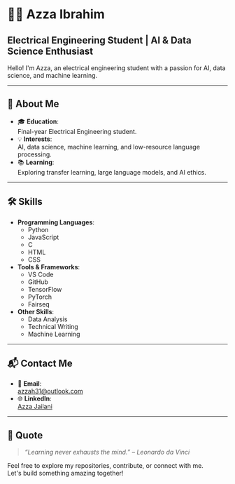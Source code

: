 # 👩‍💻 Azza Ibrahim  

## Electrical Engineering Student | AI & Data Science Enthusiast  

Hello! I'm Azza, an electrical engineering student with a passion for AI, data science, and machine learning.

---

## 🚀 About Me  

- 🎓 **Education**:  
  Final-year Electrical Engineering student.  
- 💡 **Interests**:  
  AI, data science, machine learning, and low-resource language processing.  
- 📚 **Learning**:  
  Exploring transfer learning, large language models, and AI ethics.  

---

## 🛠️ Skills  

- **Programming Languages**:  
  - Python  
  - JavaScript  
  - C  
  - HTML  
  - CSS  
- **Tools & Frameworks**:  
  - VS Code  
  - GitHub  
  - TensorFlow  
  - PyTorch  
  - Fairseq  
- **Other Skills**:  
  - Data Analysis  
  - Technical Writing  
  - Machine Learning  

---

## 📬 Contact Me  

- 💌 **Email**:  
  [azzah31@outlook.com](mailto:azzah31@outlook.com)  
- 🌐 **LinkedIn**:  
  [Azza Jailani](https://www.linkedin.com/in/azza-jailani-9b138b234/)  

---

## 🌟 Quote  

> *“Learning never exhausts the mind.” – Leonardo da Vinci*  

Feel free to explore my repositories, contribute, or connect with me.  
Let's build something amazing together!
